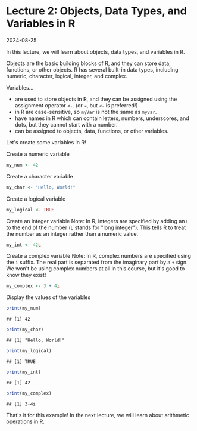 # Lecture 2: Objects, Data Types, and Variables in R
2024-08-25

In this lecture, we will learn about objects, data types, and variables in R.

Objects are the basic building blocks of R, and they can store data,
functions, or other objects. R has several built-in data types, including
numeric, character, logical, integer, and complex.

Variables...

- are used to store objects in R, and they can be assigned using the
  assignment operator `<-`. (or `=`, but `<-` is preferred!)
- in R are case-sensitive, so `myVar` is not the same as `myvar`.
- have names in R which can contain letters, numbers, underscores, and dots,
  but they cannot start with a number.
- can be assigned to objects, data, functions, or other variables.

Let's create some variables in R!

Create a numeric variable


``` r
my_num <- 42
```

Create a character variable


``` r
my_char <- "Hello, World!"
```

Create a logical variable


``` r
my_logical <- TRUE
```

Create an integer variable Note: In R, integers are specified by adding an
`L` to the end of the number (`L` stands for "long integer"). This tells R to
treat the number as an integer rather than a numeric value.


``` r
my_int <- 42L
```

Create a complex variable Note: In R, complex numbers are specified using the
`i` suffix. The real part is separated from the imaginary part by a `+` sign.
We won't be using complex numbers at all in this course, but it's good to
know they exist!


``` r
my_complex <- 3 + 4i
```

Display the values of the variables


``` r
print(my_num)
```

```
## [1] 42
```

``` r
print(my_char)
```

```
## [1] "Hello, World!"
```

``` r
print(my_logical)
```

```
## [1] TRUE
```

``` r
print(my_int)
```

```
## [1] 42
```

``` r
print(my_complex)
```

```
## [1] 3+4i
```

That's it for this example! In the next lecture, we will learn about
arithmetic operations in R.
